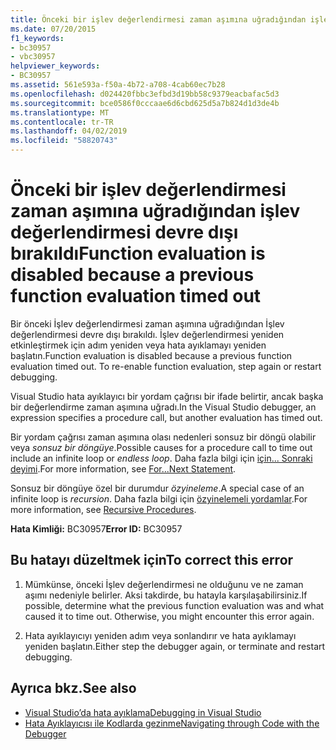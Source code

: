 ```yaml
---
title: Önceki bir işlev değerlendirmesi zaman aşımına uğradığından işlev değerlendirmesi devre dışı bırakıldı
ms.date: 07/20/2015
f1_keywords:
- bc30957
- vbc30957
helpviewer_keywords:
- BC30957
ms.assetid: 561e593a-f50a-4b72-a708-4cab60ec7b28
ms.openlocfilehash: d024420fbbc3efbd3d19bb58c9379eacbafac5d3
ms.sourcegitcommit: bce0586f0cccaae6d6cbd625d5a7b824d1d3de4b
ms.translationtype: MT
ms.contentlocale: tr-TR
ms.lasthandoff: 04/02/2019
ms.locfileid: "58820743"
---
```

# <a name="function-evaluation-is-disabled-because-a-previous-function-evaluation-timed-out"></a><span data-ttu-id="b615b-102">Önceki bir işlev değerlendirmesi zaman aşımına uğradığından işlev değerlendirmesi devre dışı bırakıldı</span><span class="sxs-lookup"><span data-stu-id="b615b-102">Function evaluation is disabled because a previous function evaluation timed out</span></span>
<span data-ttu-id="b615b-103">Bir önceki İşlev değerlendirmesi zaman aşımına uğradığından İşlev değerlendirmesi devre dışı bırakıldı. İşlev değerlendirmesi yeniden etkinleştirmek için adım yeniden veya hata ayıklamayı yeniden başlatın.</span><span class="sxs-lookup"><span data-stu-id="b615b-103">Function evaluation is disabled because a previous function evaluation timed out. To re-enable function evaluation, step again or restart debugging.</span></span>  
  
 <span data-ttu-id="b615b-104">Visual Studio hata ayıklayıcı bir yordam çağrısı bir ifade belirtir, ancak başka bir değerlendirme zaman aşımına uğradı.</span><span class="sxs-lookup"><span data-stu-id="b615b-104">In the Visual Studio debugger, an expression specifies a procedure call, but another evaluation has timed out.</span></span>  
  
 <span data-ttu-id="b615b-105">Bir yordam çağrısı zaman aşımına olası nedenleri sonsuz bir döngü olabilir veya *sonsuz bir döngüye*.</span><span class="sxs-lookup"><span data-stu-id="b615b-105">Possible causes for a procedure call to time out include an infinite loop or *endless loop*.</span></span> <span data-ttu-id="b615b-106">Daha fazla bilgi için [için... Sonraki deyimi](../../../visual-basic/language-reference/statements/for-next-statement.md).</span><span class="sxs-lookup"><span data-stu-id="b615b-106">For more information, see [For...Next Statement](../../../visual-basic/language-reference/statements/for-next-statement.md).</span></span>  
  
 <span data-ttu-id="b615b-107">Sonsuz bir döngüye özel bir durumdur *özyineleme*.</span><span class="sxs-lookup"><span data-stu-id="b615b-107">A special case of an infinite loop is *recursion*.</span></span> <span data-ttu-id="b615b-108">Daha fazla bilgi için [özyinelemeli yordamlar](../../../visual-basic/programming-guide/language-features/procedures/recursive-procedures.md).</span><span class="sxs-lookup"><span data-stu-id="b615b-108">For more information, see [Recursive Procedures](../../../visual-basic/programming-guide/language-features/procedures/recursive-procedures.md).</span></span>  
  
 <span data-ttu-id="b615b-109">**Hata Kimliği:** BC30957</span><span class="sxs-lookup"><span data-stu-id="b615b-109">**Error ID:** BC30957</span></span>  
  
## <a name="to-correct-this-error"></a><span data-ttu-id="b615b-110">Bu hatayı düzeltmek için</span><span class="sxs-lookup"><span data-stu-id="b615b-110">To correct this error</span></span>  
  
1.  <span data-ttu-id="b615b-111">Mümkünse, önceki İşlev değerlendirmesi ne olduğunu ve ne zaman aşımı nedeniyle belirler. Aksi takdirde, bu hatayla karşılaşabilirsiniz.</span><span class="sxs-lookup"><span data-stu-id="b615b-111">If possible, determine what the previous function evaluation was and what caused it to time out. Otherwise, you might encounter this error again.</span></span>  
  
2.  <span data-ttu-id="b615b-112">Hata ayıklayıcıyı yeniden adım veya sonlandırır ve hata ayıklamayı yeniden başlatın.</span><span class="sxs-lookup"><span data-stu-id="b615b-112">Either step the debugger again, or terminate and restart debugging.</span></span>  
  
## <a name="see-also"></a><span data-ttu-id="b615b-113">Ayrıca bkz.</span><span class="sxs-lookup"><span data-stu-id="b615b-113">See also</span></span>

- [<span data-ttu-id="b615b-114">Visual Studio’da hata ayıklama</span><span class="sxs-lookup"><span data-stu-id="b615b-114">Debugging in Visual Studio</span></span>](/visualstudio/debugger/debugging-in-visual-studio)
- [<span data-ttu-id="b615b-115">Hata Ayıklayıcısı ile Kodlarda gezinme</span><span class="sxs-lookup"><span data-stu-id="b615b-115">Navigating through Code with the Debugger</span></span>](/visualstudio/debugger/navigating-through-code-with-the-debugger)

